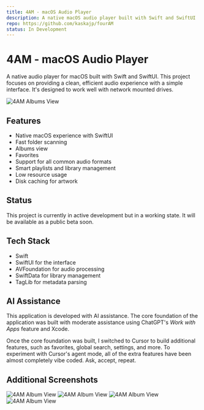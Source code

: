 ```yaml
---
title: 4AM - macOS Audio Player
description: A native macOS audio player built with Swift and SwiftUI
repo: https://github.com/kaskajp/fourAM
status: In Development
---
```


# 4AM - macOS Audio Player

A native audio player for macOS built with Swift and SwiftUI. This project focuses on providing a clean, efficient audio experience with a simple interface. It's designed to work well with network mounted drives.

![4AM Albums View](/assets/images/posts/4am-albums.jpg)

## Features

- Native macOS experience with SwiftUI
- Fast folder scanning
- Albums view
- Favorites
- Support for all common audio formats
- Smart playlists and library management
- Low resource usage
- Disk caching for artwork

## Status

This project is currently in active development but in a working state. It will be available as a public beta soon.

## Tech Stack

- Swift
- SwiftUI for the interface
- AVFoundation for audio processing
- SwiftData for library management
- TagLib for metadata parsing

## AI Assistance

This application is developed with AI assistance. The core foundation of the application was built with moderate assistance using ChatGPT's *Work with Apps* feature and Xcode.

Once the core foundation was built, I switched to Cursor to build additional features, such as favorites, global search, settings, and more. To experiment with Cursor's agent mode, all of the extra features have been almost completely vibe coded. Ask, accept, repeat.

## Additional Screenshots

![4AM Album View](/assets/images/posts/4am-album.jpg)
![4AM Album View](/assets/images/posts/4am-favorites.jpg)
![4AM Album View](/assets/images/posts/4am-library-settings.jpg)
![4AM Album View](/assets/images/posts/4am-artwork-settings.jpg)